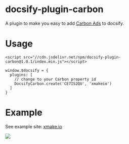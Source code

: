 # docsify-plugin-carbon

A plugin to make you easy to add [Carbon Ads](https://www.carbonads.net/) to docsify.

# Usage

```
<script src="//cdn.jsdelivr.net/npm/docsify-plugin-carbon@1.0.1/index.min.js"></script>
```

```
window.$docsify = {
  plugins: [
    // change to your Carbon property id
    DocsifyCarbon.create('CE7I52QU', 'xmakeio')
  ]
}
```

# Example

See example site: [xmake.io](https://xmake.io/#/getting_started)

![](https://cdn.jsdelivr.net/gh/waruqi/docsify-plugin-carbon@master/sample.png)


